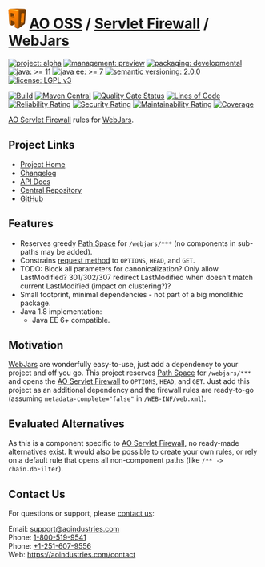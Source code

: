 # [<img src="ao-logo.png" alt="AO Logo" width="35" height="40">](https://github.com/ao-apps) [AO OSS](https://github.com/ao-apps/ao-oss) / [Servlet Firewall](https://github.com/ao-apps/ao-servlet-firewall) / [WebJars](https://github.com/ao-apps/ao-servlet-firewall-webjars)

[![project: alpha](https://oss.aoapps.com/ao-badges/project-alpha.svg)](https://aoindustries.com/life-cycle#project-alpha)
[![management: preview](https://oss.aoapps.com/ao-badges/management-preview.svg)](https://aoindustries.com/life-cycle#management-preview)
[![packaging: developmental](https://oss.aoapps.com/ao-badges/packaging-developmental.svg)](https://aoindustries.com/life-cycle#packaging-developmental)  
[![java: &gt;= 11](https://oss.aoapps.com/ao-badges/java-11.svg)](https://docs.oracle.com/en/java/javase/11/)
[![java ee: &gt;= 7](https://oss.aoapps.com/ao-badges/javaee-7.svg)](https://docs.oracle.com/javaee/7/)
[![semantic versioning: 2.0.0](https://oss.aoapps.com/ao-badges/semver-2.0.0.svg)](https://semver.org/spec/v2.0.0.html)
[![license: LGPL v3](https://oss.aoapps.com/ao-badges/license-lgpl-3.0.svg)](https://www.gnu.org/licenses/lgpl-3.0)

[![Build](https://github.com/ao-apps/ao-servlet-firewall-webjars/workflows/Build/badge.svg?branch=master)](https://github.com/ao-apps/ao-servlet-firewall-webjars/actions?query=workflow%3ABuild)
[![Maven Central](https://maven-badges.herokuapp.com/maven-central/com.aoapps/ao-servlet-firewall-webjars/badge.svg)](https://maven-badges.herokuapp.com/maven-central/com.aoapps/ao-servlet-firewall-webjars)
[![Quality Gate Status](https://sonarcloud.io/api/project_badges/measure?branch=master&project=com.aoapps%3Aao-servlet-firewall-webjars&metric=alert_status)](https://sonarcloud.io/dashboard?branch=master&id=com.aoapps%3Aao-servlet-firewall-webjars)
[![Lines of Code](https://sonarcloud.io/api/project_badges/measure?branch=master&project=com.aoapps%3Aao-servlet-firewall-webjars&metric=ncloc)](https://sonarcloud.io/component_measures?branch=master&id=com.aoapps%3Aao-servlet-firewall-webjars&metric=ncloc)  
[![Reliability Rating](https://sonarcloud.io/api/project_badges/measure?branch=master&project=com.aoapps%3Aao-servlet-firewall-webjars&metric=reliability_rating)](https://sonarcloud.io/component_measures?branch=master&id=com.aoapps%3Aao-servlet-firewall-webjars&metric=Reliability)
[![Security Rating](https://sonarcloud.io/api/project_badges/measure?branch=master&project=com.aoapps%3Aao-servlet-firewall-webjars&metric=security_rating)](https://sonarcloud.io/component_measures?branch=master&id=com.aoapps%3Aao-servlet-firewall-webjars&metric=Security)
[![Maintainability Rating](https://sonarcloud.io/api/project_badges/measure?branch=master&project=com.aoapps%3Aao-servlet-firewall-webjars&metric=sqale_rating)](https://sonarcloud.io/component_measures?branch=master&id=com.aoapps%3Aao-servlet-firewall-webjars&metric=Maintainability)
[![Coverage](https://sonarcloud.io/api/project_badges/measure?branch=master&project=com.aoapps%3Aao-servlet-firewall-webjars&metric=coverage)](https://sonarcloud.io/component_measures?branch=master&id=com.aoapps%3Aao-servlet-firewall-webjars&metric=Coverage)

[AO Servlet Firewall](https://github.com/ao-apps/ao-servlet-firewall) rules for [WebJars](https://www.webjars.org/).

## Project Links
* [Project Home](https://oss.aoapps.com/servlet-firewall/webjars/)
* [Changelog](https://oss.aoapps.com/servlet-firewall/webjars/changelog)
* [API Docs](https://oss.aoapps.com/servlet-firewall/webjars/apidocs/)
* [Central Repository](https://central.sonatype.com/artifact/com.aoapps/ao-servlet-firewall-webjars)
* [GitHub](https://github.com/ao-apps/ao-servlet-firewall-webjars)

## Features
* Reserves greedy [Path Space](https://github.com/ao-apps/ao-servlet-firewall-path-space) for `/webjars/***` (no components in sub-paths may be added).
* Constrains [request method](https://docs.oracle.com/javaee/6/api/javax/servlet/http/HttpServletRequest.html#getMethod()) to `OPTIONS`, `HEAD`, and `GET`.
* TODO: Block all parameters for canonicalization?  Only allow LastModified?  301/302/307 redirect LastModified when doesn't match current LastModified (impact on clustering?)?
* Small footprint, minimal dependencies - not part of a big monolithic package.
* Java 1.8 implementation:
    * Java EE 6+ compatible.

## Motivation
[WebJars](https://www.webjars.org/) are wonderfully easy-to-use, just add a dependency to your project and off you go.  This project reserves [Path Space](https://github.com/ao-apps/ao-servlet-firewall-path-space) for `/webjars/***` and opens the [AO Servlet Firewall](https://github.com/ao-apps/ao-servlet-firewall) to `OPTIONS`, `HEAD`, and `GET`.  Just add this project as an additional dependency and the firewall rules are ready-to-go (assuming `metadata-complete="false"` in `/WEB-INF/web.xml`).

## Evaluated Alternatives
As this is a component specific to [AO Servlet Firewall](https://github.com/ao-apps/ao-servlet-firewall), no ready-made alternatives exist.  It would also be possible to create your own rules, or rely on a default rule that opens all non-component paths (like `/** -> chain.doFilter`).

## Contact Us
For questions or support, please [contact us](https://aoindustries.com/contact):

Email: [support@aoindustries.com](mailto:support@aoindustries.com)  
Phone: [1-800-519-9541](tel:1-800-519-9541)  
Phone: [+1-251-607-9556](tel:+1-251-607-9556)  
Web: https://aoindustries.com/contact
